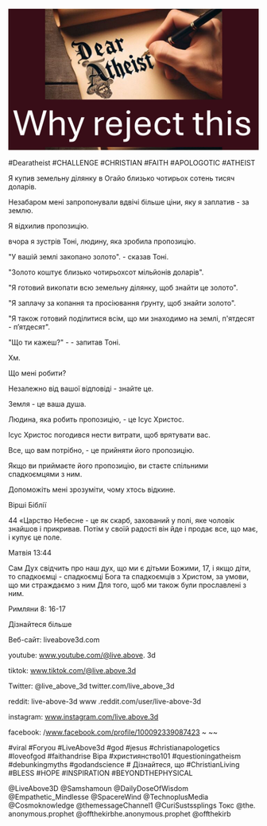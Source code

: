 ![Video cover image](../cover.jpg "cover photo")

#Dearatheist #CHALLENGE #CHRISTIAN #FAITH #APOLOGOTIC #ATHEIST

Я купив земельну ділянку в Огайо близько чотирьох сотень тисяч доларів.

Незабаром мені запропонували вдвічі більше ціни, яку я заплатив - за землю.

Я відхилив пропозицію.

вчора я зустрів Тоні, людину, яка зробила пропозицію.

"У вашій землі закопано золото". - сказав Тоні.

"Золото коштує близько чотирьохсот мільйонів доларів".

"Я готовий викопати всю земельну ділянку, щоб знайти це золото".

"Я заплачу за копання та просіювання ґрунту, щоб знайти золото".

"Я також готовий поділитися всім, що ми знаходимо на землі, п'ятдесят - п’ятдесят".

"Що ти кажеш?" - - запитав Тоні.

Хм.

Що мені робити?

Незалежно від вашої відповіді - знайте це.

Земля - ​​це ваша душа.

Людина, яка робить пропозицію, - це Ісус Христос.

Ісус Христос погодився нести витрати, щоб врятувати вас.

Все, що вам потрібно, - це прийняти його пропозицію.

Якщо ви приймаєте його пропозицію, ви стаєте спільними спадкоємцями з ним.

Допоможіть мені зрозуміти, чому хтось відкине.

Вірші Біблії

44 «Царство Небесне - це як скарб, захований у полі, яке чоловік знайшов і прикривав. Потім у своїй радості він йде і продає все, що має, і купує це поле.

Матвія 13:44

Сам Дух свідчить про наш дух, що ми є дітьми Божими, 17, і якщо діти, то спадкоємці - спадкоємці Бога та спадкоємців з Христом, за умови, що ми страждаємо з ним Для того, щоб ми також були прославлені з ним.

Римляни 8: 16-17

Дізнайтеся більше

Веб-сайт: liveabove3d.com

youtube: www.youtube.com/@live.above. 3d

tiktok: www.tiktok.com/@live.above.3d

Twitter: @live_above_3d twitter.com/live_above_3d

reddit: live-above-3d www .reddit.com/user/live-above-3d

instagram: www.instagram.com/live.above.3d

facebook: /www.facebook.com/profile/100092339087423 ~ ~~

#viral #Foryou #LiveAbove3d #god #jesus #christianapologetics #loveofgod #faithandrise Віра #християнство101 #questioningatheism #debunkingmyths #godandscience # Дізнайтеся, що #ChristianLiving #BLESS #HOPE #INSPIRATION #BEYONDTHEPHYSICAL

@LiveAbove3D @Samshamoun @DailyDoseOfWisdom @Empathetic_Mindlesse @SpacereWind @TechnoplusMedia @Cosmoknowledge @themessageChannel1 @CuriSustssplings Токс @the. anonymous.prophet @offthekirbhe.anonymous.prophet @offthekirb